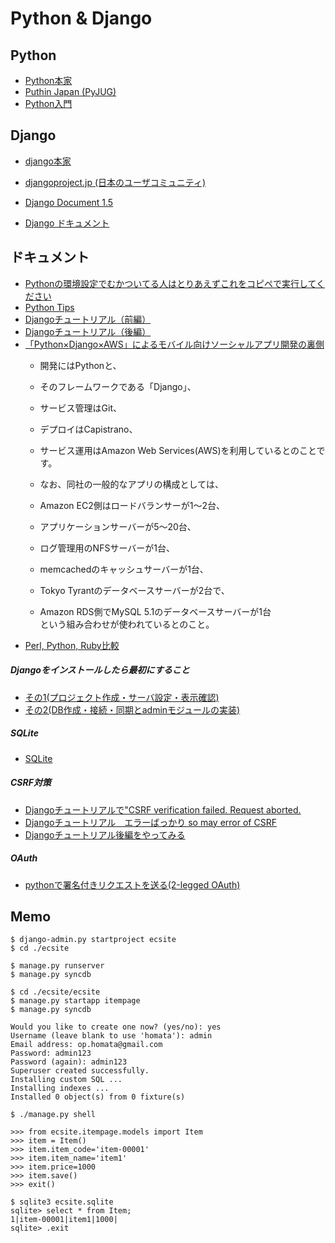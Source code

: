 Python & Django
================

Python
----------
* [Python本家](http://www.python.org/)
* [Puthin Japan (PyJUG)](http://www.python.jp/)
* [Python入門](http://python.keicode.com/)

Django
----------
* [django本家](https://www.djangoproject.com/)
* [djangoproject.jp (日本のユーザコミュニティ)](http://djangoproject.jp)

* [Django Document 1.5](https://docs.djangoproject.com/en/1.5/)
* [Django ドキュメント](http://djangoproject.jp/doc/ja/1.0/)

ドキュメント
----------
* [Pythonの環境設定でむかついてる人はとりあえずこれをコピペで実行してください](http://ymotongpoo.hatenablog.com/entry/2012/10/18/144352)
* [Python Tips](http://www.gesource.jp/programming/python/index.html)
* [Djangoチュートリアル（前編）](http://codezine.jp/article/detail/4065)
* [Djangoチュートリアル（後編）](http://codezine.jp/article/detail/4264)
* [「Python×Django×AWS」によるモバイル向けソーシャルアプリ開発の裏側](http://codezine.jp/article/detail/5311)
    * 開発にはPythonと、
    * そのフレームワークである「Django」、
    * サービス管理はGit、
    * デプロイはCapistrano、
    * サービス運用はAmazon Web Services(AWS)を利用しているとのことです。

    * なお、同社の一般的なアプリの構成としては、
    * Amazon EC2側はロードバランサーが1〜2台、
    * アプリケーションサーバーが5〜20台、
    * ログ管理用のNFSサーバーが1台、
    * memcachedのキャッシュサーバーが1台、
    * Tokyo Tyrantのデータベースサーバーが2台で、
    * Amazon RDS側でMySQL 5.1のデータベースサーバーが1台  
    という組み合わせが使われているとのこと。
* [Perl, Python, Ruby比較](http://www.devsite.jankh.net/compppr.html#u9449bf1)

##### Djangoをインストールしたら最初にすること
* [その1(プロジェクト作成・サーバ設定・表示確認)](http://blog.layer8.sh/ja/2011/12/28/django%E3%82%92%E3%82%A4%E3%83%B3%E3%82%B9%E3%83%88%E3%83%BC%E3%83%AB%E3%81%97%E3%81%9F%E3%82%89%E6%9C%80%E5%88%9D%E3%81%AB%E3%81%99%E3%82%8B%E3%81%93%E3%81%A8-%E3%81%9D%E3%81%AE%EF%BC%91%E3%83%97/)
* [その2(DB作成・接続・同期とadminモジュールの実装)](http://blog.layer8.sh/ja/2011/12/26/django%E3%82%92%E3%82%A4%E3%83%B3%E3%82%B9%E3%83%88%E3%83%BC%E3%83%AB%E3%81%97%E3%81%9F%E3%82%89%E6%9C%80%E5%88%9D%E3%81%AB%E3%81%99%E3%82%8B%E3%81%93%E3%81%A8-%E3%81%9D%E3%81%AE%EF%BC%92db%E4%BD%9C/)

##### SQLite
* [SQLite](http://www.sqlite.org/)

##### CSRF対策
* [Djangoチュートリアルで"CSRF verification failed. Request aborted.](http://blog.w32.jp/2012/08/djangocsrf-verification-failed-request.html)
* [Djangoチュートリアル　エラーばっかり so may error of CSRF](http://suganoo.blogspot.jp/2013/01/django.html)
* [Djangoチュートリアル後編をやってみる](http://blog.livedoor.jp/ichsod/archives/1674798.html)

##### OAuth
* [pythonで署名付きリクエストを送る(2-legged OAuth)](http://taichino.com/programming/1057)


Memo
----------

    $ django-admin.py startproject ecsite
    $ cd ./ecsite

    $ manage.py runserver
    $ manage.py syncdb

    $ cd ./ecsite/ecsite
    $ manage.py startapp itempage
    $ manage.py syncdb

    Would you like to create one now? (yes/no): yes
    Username (leave blank to use 'homata'): admin
    Email address: op.homata@gmail.com
    Password: admin123
    Password (again): admin123
    Superuser created successfully.
    Installing custom SQL ...
    Installing indexes ...
    Installed 0 object(s) from 0 fixture(s)

    $ ./manage.py shell

    >>> from ecsite.itempage.models import Item
    >>> item = Item()
    >>> item.item_code='item-00001'
    >>> item.item_name='item1'
    >>> item.price=1000
    >>> item.save()
    >>> exit()

    $ sqlite3 ecsite.sqlite
    sqlite> select * from Item;
    1|item-00001|item1|1000|
    sqlite> .exit



